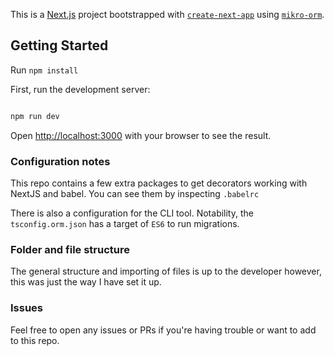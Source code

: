 
This is a [Next.js](https://nextjs.org/) project bootstrapped with [`create-next-app`](https://github.com/vercel/next.js/tree/canary/packages/create-next-app) using [`mikro-orm`](https://mikro-orm.io/).

  
  

## Getting Started

Run `npm install`

First, run the development server:

```bash

npm run dev

```

Open [http://localhost:3000](http://localhost:3000) with your browser to see the result.

  

### Configuration notes

This repo contains a few extra packages to get decorators working with NextJS and babel. You can see them by inspecting `.babelrc` 

There is also a configuration for the CLI tool. Notability, the `tsconfig.orm.json` has a target of `ES6` to run migrations. 

### Folder and file structure
The general structure and importing of files is up to the developer however, this was just the way I have set it up.



### Issues
Feel free to open any issues or PRs if you're having trouble or want to add to this repo.
